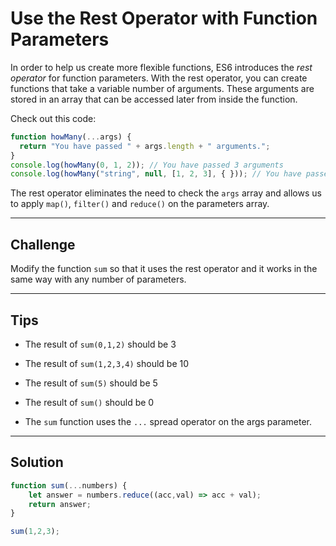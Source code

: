 # Use the Rest Operator with Function Parameters

In order to help us create more flexible functions, ES6 introduces the *rest operator* for function parameters. With the rest operator, you can create functions that take a variable number of arguments. These arguments are stored in an array that can be accessed later from inside the function.

Check out this code:

```js
function howMany(...args) {
  return "You have passed " + args.length + " arguments.";
}
console.log(howMany(0, 1, 2)); // You have passed 3 arguments
console.log(howMany("string", null, [1, 2, 3], { })); // You have passed 4 arguments.
```

The rest operator eliminates the need to check the `args` array and allows us to apply `map()`, `filter()` and `reduce()` on the parameters array.

---

## Challenge

Modify the function `sum` so that it uses the rest operator and it works in the same way with any number of parameters.

---

## Tips

- The result of `sum(0,1,2)` should be 3

- The result of `sum(1,2,3,4)` should be 10

- The result of `sum(5)` should be 5

- The result of `sum()` should be 0

- The `sum` function uses the `...` spread operator on the args parameter.

---

## Solution

```js
function sum(...numbers) {
    let answer = numbers.reduce((acc,val) => acc + val);
    return answer;
}

sum(1,2,3);
```